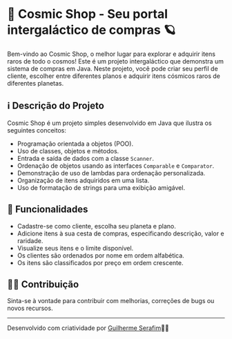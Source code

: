 # 🚀 Cosmic Shop - Seu portal intergaláctico de compras 🪐

Bem-vindo ao Cosmic Shop, o melhor lugar para explorar e adquirir itens raros de todo o cosmos! Este é um projeto intergaláctico que demonstra um sistema de compras em Java. Neste projeto, você pode criar seu perfil de cliente, escolher entre diferentes planos e adquirir itens cósmicos raros de diferentes planetas. 

## ℹ️ Descrição do Projeto

Cosmic Shop é um projeto simples desenvolvido em Java que ilustra os seguintes conceitos:

- Programação orientada a objetos (POO).
- Uso de classes, objetos e métodos.
- Entrada e saída de dados com a classe `Scanner`.
- Ordenação de objetos usando as interfaces `Comparable` e `Comparator`.
- Demonstração de uso de lambdas para ordenação personalizada.
- Organização de itens adquiridos em uma lista.
- Uso de formatação de strings para uma exibição amigável.

## 🌌 Funcionalidades

- Cadastre-se como cliente, escolha seu planeta e plano.
- Adicione itens à sua cesta de compras, especificando descrição, valor e raridade.
- Visualize seus itens e o limite disponível.
- Os clientes são ordenados por nome em ordem alfabética.
- Os itens são classificados por preço em ordem crescente.


## 👨‍💻 Contribuição

Sinta-se à vontade para contribuir com melhorias, correções de bugs ou novos recursos.


---
Desenvolvido com criatividade por [Guilherme Serafim]([https://github.com/seu-usuario](https://github.com/GuilhermeSerafim)https://github.com/GuilhermeSerafim)🧑‍🚀
